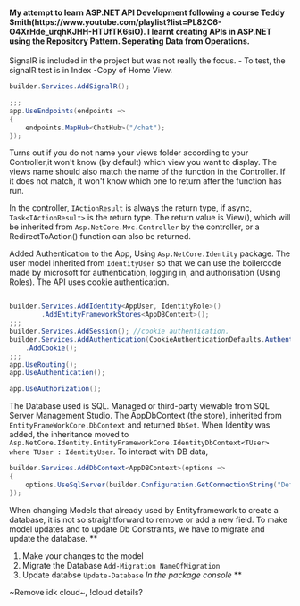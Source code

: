 <h4>
My attempt to learn ASP.NET API Development following a course Teddy Smith(https://www.youtube.com/playlist?list=PL82C6-O4XrHde_urqhKJHH-HTUfTK6siO).
I learnt creating APIs in ASP.NET using the Repository Pattern. Seperating Data from Operations. 
</h4>

SignalR is included in the project but was not really the focus. - To test, the signalR test is in Index -Copy of Home View.
``` C#
builder.Services.AddSignalR();

;;;
app.UseEndpoints(endpoints =>
{
	endpoints.MapHub<ChatHub>("/chat");
});
```
Turns out if you do not name your views folder according to your Controller,it won't know (by default) which view you want to display. The 
views name should also match the name of the function in the Controller. If it does not match, it won't know which one to return 
after the function has run. 

In the controller, `IActionResult` is always the return type, if async, `Task<IActionResult>` is the return type. 
The return value is View(), which will be inherited from `Asp.NetCore.Mvc.Controller` by the controller, 
or a RedirectToAction() function can also be returned.  

Added Authentication to the App, Using `Asp.NetCore.Identity` package. The user model inherited from `IdentityUser` so that we can use the 
boilercode made by microsoft for authentication, logging in, and authorisation (Using Roles). The API uses cookie authentication. 
``` C#

builder.Services.AddIdentity<AppUser, IdentityRole>()
		.AddEntityFrameworkStores<AppDBContext>();
;;;
builder.Services.AddSession(); //cookie authentication.
builder.Services.AddAuthentication(CookieAuthenticationDefaults.AuthenticationScheme)
	.AddCookie();
;;;
app.UseRouting();
app.UseAuthentication();

app.UseAuthorization();
```
The Database used is SQL. Managed or third-party viewable from SQL Server Management Studio. The AppDbContext (the store), inherited
from `EntityFrameWorkCore.DbContext` and returned `DbSet`. When Identity was added, the inheritance moved to 
`Asp.NetCore.Identity.EntityFrameworkCore.IdentityDbContext<TUser> where TUser : IdentityUser`. 
To interact with DB data, 
```C#
builder.Services.AddDbContext<AppDBContext>(options =>
{
	options.UseSqlServer(builder.Configuration.GetConnectionString("DefaultConnection"));
});
```

When changing Models that already used by Entityframework to create a database, it is not so straightforward to remove or add a new field.
To make model updates and to update Db Constraints, we have to migrate and update the database. 
** 
1. Make your changes to the model
2. Migrate the Database
		`Add-Migration NameOfMigration`
3. Update databse
		`Update-Database`
_In the package console_
**



~Remove idk cloud~, !cloud details?
